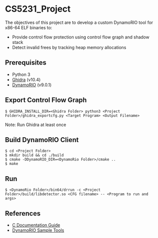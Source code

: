 # CS5231_Project
The objectives of this project are to develop a custom DynamoRIO tool for x86-64 ELF binaries to:
* Provide control flow protection using control flow graph and shadow stack
* Detect invalid frees by tracking heap memory allocations

## Prerequisites
* Python 3
* [Ghidra](https://github.com/NationalSecurityAgency/ghidra) (v10.4)
* [DynamoRIO](https://dynamorio.org/) (v9.0.1)

## Export Control Flow Graph
```
$ GHIDRA_INSTALL_DIR=<Ghidra Folder> python3 <Project Folder>/ghidra_exportcfg.py <Target Program> <Output Filename>
```
Note: Run Ghidra at least once

## Build DynamoRIO Client
```
$ cd <Project Folder>
$ mkdir build && cd ./build
$ cmake -DDynamoRIO_DIR=<DynamoRio Folder>/cmake ..
$ make
```

## Run
```
$ <DynamoRio Folder>/bin64/drrun -c <Project Folder>/build/libdetector.so <CFG filename> -- <Program to run and args>
```

## References
* [C Documentation Guide](https://nus-cs1010.github.io/2021-s1/documentation.html)
* [DynamoRIO Sample Tools](https://dynamorio.org/API_samples.html)
